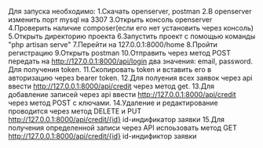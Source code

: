 Для запуска необходимо:
1.Скачать openserver, postman
2.В openserver изменить порт mysql на 3307
3.Открыть консоль openserver
4.Проверить наличие composer(если его нет установить через консоль)
5.Открыть директорию проекта
6.Запустить проект с помощью команды "php artisan serve"
7.Перейти на 127.0.0.1:8000/home
8.Пройти регистрацию
9.Открыть postman
10.Отправить через метод POST передать на http://127.0.0.1:8000/api/login два значения: email, password. Для получения token.
11.Скопировать token и вставить его в авторизацию через bearer token.
12.Для полуения всех заявок через api ввести http://127.0.0.1:8000/api/credit через метод get.
13.Для добавление записей через api ввести http://127.0.0.1:8000/api/credit через метод POST с ключами.
14.Удаление и редактирование проводится через метод DELETE и PUT http://127.0.0.1:8000/api/credit/{id}    id-индификатор заявки
15.Для получения определенной записи через API испоьзовать метод GET http://127.0.0.1:8000/api/credit/{id}    id-индификтор заявки
